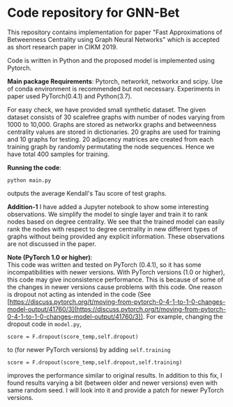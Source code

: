 # Code repository for GNN-Bet
This repository contains implementation for paper "Fast Approximations of Betweenness Centrality using Graph Neural Networks" which is accepted as short research paper in CIKM 2019.

Code is written in Python and the proposed model is implemented using Pytorch.

**Main package Requirements**: Pytorch, networkit, networkx and scipy.
Use of conda environment is recommended but not necessary.
Experiments in paper used PyTorch(0.4.1) and Python(3.7).

For easy check, we have provided small synthetic dataset. The given dataset consists of 30 scalefree graphs with number of nodes varying from 1000 to 10,000. Graphs are stored as networkx graphs and betweenness centrality values are stored in dictionaries. 20 graphs are used for training and 10 graphs for testing. 20 adjacency matrices are created from each training graph by randomly permutating the node sequences. Hence we have total 400 samples for training.

**Running the code**:

    python main.py

outputs the average Kendall's Tau score of test graphs.

**Addition-1**
I have added a Jupyter notebook to show some interesting observations. We simplify the model to single layer and train it to rank nodes based on degree centrality. We see that the trained model can easily rank the nodes with respect to degree centrality in new different types of graphs without being provided any explicit information. These observations are not discussed in the paper.

**Note (PyTorch 1.0 or higher)**:  
This code was written and tested on PyTorch (0.4.1), so it has some incompatibilities with newer versions. With PyTorch versions (1.0 or higher), this code may give inconsistence performance. This is because of some of the changes in newer versions cause problems with this code. One reason is dropout not acting as intended in the code (See [https://discuss.pytorch.org/t/moving-from-pytorch-0-4-1-to-1-0-changes-model-output/41760/3](https://discuss.pytorch.org/t/moving-from-pytorch-0-4-1-to-1-0-changes-model-output/41760/3)).
For example, changing the dropout code in `model.py`,
```
score = F.dropout(score_temp,self.dropout)
```
to (for newer PyTorch versions) by adding `self.training`
```
score = F.dropout(score_temp,self.dropout,self.training)
```
improves the performance similar to original results. In addition to this fix, I found results varying a bit (between older and newer versions) even with same random seed. I will look into it and provide a patch for newer PyTorch versions.



